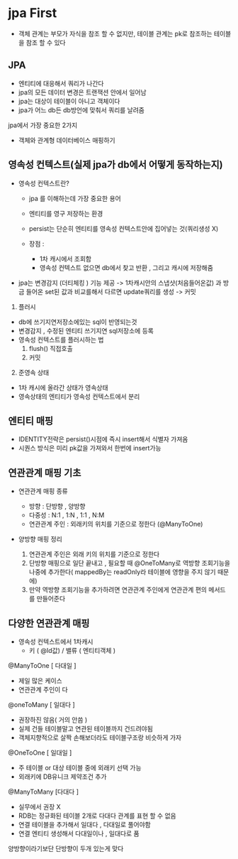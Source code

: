 # jpa First

- 객체 관계는 부모가 자식을 참조 할 수 없지만,
테이블 관계는 pk로 참조하는 테이블을 참조 할 수 있다


## JPA

- 엔티티에 대응해서 쿼리가 나간다 
- jpa의 모든 데이터 변경은 트랜잭션 안에서 일어남
- jpa는 대상이 테이블이 아니고 객체이다
- jpa가 어느 db든 db방언에 맞춰서 쿼리를 날려줌

jpa에서 가장 중요한 2가지
- 객체와 관계형 데이터베이스 매핑하기

## 영속성 컨텍스트(실제 jpa가 db에서 어떻게 동작하는지)

- 영속성 컨텍스트란?
    - jpa 를 이해하는데 가장 중요한 용어
    - 엔티티를 영구 저장하는 환경
    - persist는 단순히 엔티티를 영속성 컨텍스트안에 집어넣는 것(쿼리생성 X)

    -   장점 :
        - 1차 캐시에서 조회함
        - 영속성 컨텍스트 없으면 db에서 찾고 반환 , 그리고 캐시에 저장해줌

-   jpa는 변경감지 (더티체킹 ) 기능 제공
-> 1차캐시안의 스냅샷(처음들어온값) 과 방금 들어온 set된 값과 비교를해서 다르면 update쿼리를 생성
-> 커밋


1. 플러시

-  db에 쓰기지연저장소에있는 sql이 반영되는것
-  변경감지 , 수정된 엔티티 쓰기지연 sql저장소에 등록
- 영속성 컨텍스트를 플러시하는 법 
    1. flush() 직접호출
    2. 커밋 


2. 준영속 상태

- 1차 캐시에 올라간 상태가 영속상태
- 영속상태의 엔티티가 영속성 컨텍스트에서 분리

## 엔티티 매핑

- IDENTITY전략은 persist()시점에 즉시 insert해서 식별자 가져옴
- 시퀀스 방식은 미리 pk값을 가져와서 한번에 insert가능

## 연관관계 매핑 기초

- 연관관계 매핑 종류
    - 방향 : 단방향 , 양방향
    - 다중성 : N:1 , 1:N , 1:1 , N:M
    - 연관관계 주인 : 외래키의 위치를 기준으로 정한다 (@ManyToOne)

- 양방향 매핑 정리
    1. 연관관계 주인은 외래 키의 위치를 기준으로 정한다
    2. 단방향 매핑으로 일단 끝내고 , 필요할 때 @OneToMany로 역방향 조회기능을 나중에 추가한다( mappedBy는 readOnly라 테이블에 영향을 주지 않기 때문에)
    3. 만약 역방향 조회기능을 추가하려면 연관관계 주인에게 연관관계 편의 메서드를 만들어준다


## 다양한 연관관계 매핑

- 영속성 컨텍스트에서 1차캐시
    - 키 ( @Id값) / 밸류 ( 엔티티객체 )




 @ManyToOne [ 다대일 ]
- 제일 많은 케이스
-  연관관계 주인이 다

@oneToMany [ 일대다 ]
- 권장하진 않음( 거의 안씀 )
- 실제 건들 테이블말고 연관된 테이블까지 건드려야됨
- 객체지향적으로 살짝 손해보더라도 테이블구조랑 비슷하게 가자

@OneToOne [ 일대일 ]
- 주 테이블 or 대상 테이블 중에 외래키 선택 가능
- 외래키에 DB유니크 제약조건 추가


@ManyToMany [다대다 ]
- 실무에서 권장 X
- RDB는 정규화된 테이블 2개로 다대다 관계를 표현 할 수 없음
- 연결 테이블을 추가해서 일대다 , 다대일로 풀어야함
- 연결 엔티티 생성해서 다대일이나 , 일대다로 품 


양방향이라기보단 단방향이 두개 있는게 맞다